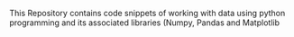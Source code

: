  
This Repository contains code snippets of working with data using python programming and its associated libraries (Numpy, Pandas and Matplotlib
